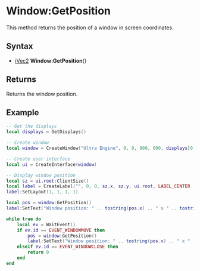 # Window:GetPosition

This method returns the position of a window in screen coordinates.

## Syntax

- [iVec2](iVec2.md) **Window:GetPosition**()

## Returns

Returns the window position.

## Example

```lua
-- Get the displays
local displays = GetDisplays()

-- Create window
local window = CreateWindow("Ultra Engine", 0, 0, 800, 600, displays[0])

-- Create user interface
local ui = CreateInterface(window)

-- Display window position
local sz = ui.root:ClientSize()
local label = CreateLabel("", 0, 0, sz.x, sz.y, ui.root, LABEL_CENTER | LABEL_MIDDLE)
label:SetLayout(1, 1, 1, 1)

local pos = window:GetPosition()
label:SetText("Window position: " .. tostring(pos.x) .. " x " .. tostring(pos.y))

while true do
    local ev = WaitEvent()
    if ev.id == EVENT_WINDOWMOVE then
        pos = window:GetPosition()
        label:SetText("Window position: " .. tostring(pos.x) .. " x " .. tostring(pos.y))
    elseif ev.id == EVENT_WINDOWCLOSE then
        return 0
    end
end
```